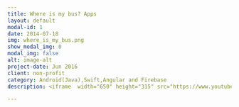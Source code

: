 ```yaml
---
title: Where is my bus? Apps
layout: default
modal-id: 1
date: 2014-07-18
img: where_is_my_bus.png
show_modal_img: 0
modal_img: false
alt: image-alt
project-date: Jun 2016
client: non-profit
category: Android(Java),Swift,Angular and Firebase
description: <iframe  width="650" height="315" src="https://www.youtube.com/embed/ayyyil9MBVs" frameborder="0" allowfullscreen></iframe><br/><br/>Where is my bus is an open source project created by me and my partner Angel Garcia. Its main goal is to help students to track where their school buses are in real time.<br/> <br/>This project is composed by three clients apps (<a href="https://github.com/Amejia481/whereIsMyBusAndroidClient">Android</a>, <a href="https://github.com/Amejia481/whereIsMyBusiOSClient">iOS</a> and <a href="https://github.com/AngelGarcia13/WhereIsMyBus">Web mobile</a>) and <a href="https://github.com/Amejia481/whereismybus_locationtracking"> one tracker app</a>. Each school bus has a low-end android device with the tracker app installed in it, every time the buses move 20 meters the app pushes the new location to a <a href="https://firebase.google.com/docs/database/">real-time firebase database</a> and notify all the clients that the position has changed. <br/><br/>The app is being used at <a href="http://www.itla.edu.do/"> Technological Institute of the Americas (ITLA)</a> by their employees and thousands of their students, <strong>by the way I got my first degree <i class="fa fa-heart" aria-hidden="true"></i> there</strong>. <br/><br/> The source code is available on github and is supported by me, Angel and hundreds geeks. <ul> <li><a href="https://github.com/Amejia481/whereIsMyBusAndroidClient">Android Client</a></li> <li><a href="https://github.com/Amejia481/whereIsMyBusiOSClient">iOS Client</a></li> <li><a href="https://github.com/AngelGarcia13/WhereIsMyBus">Web mobile client</a></li> </ul>

---
```

